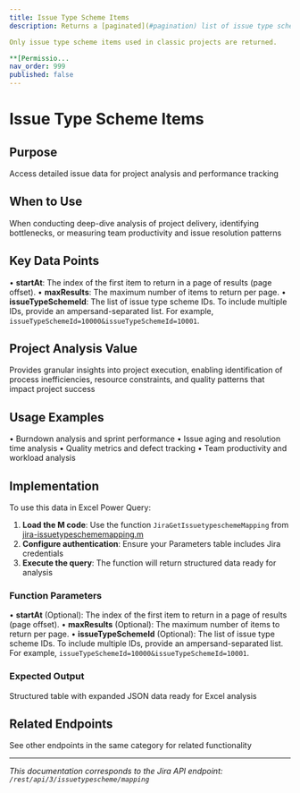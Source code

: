 ```yaml
---
title: Issue Type Scheme Items
description: Returns a [paginated](#pagination) list of issue type scheme items.

Only issue type scheme items used in classic projects are returned.

**[Permissio...
nav_order: 999
published: false
---
```


# Issue Type Scheme Items

## Purpose
Access detailed issue data for project analysis and performance tracking

## When to Use
When conducting deep-dive analysis of project delivery, identifying bottlenecks, or measuring team productivity and issue resolution patterns

## Key Data Points
• **startAt**: The index of the first item to return in a page of results (page offset).
• **maxResults**: The maximum number of items to return per page.
• **issueTypeSchemeId**: The list of issue type scheme IDs. To include multiple IDs, provide an ampersand-separated list. For example, `issueTypeSchemeId=10000&issueTypeSchemeId=10001`.

## Project Analysis Value
Provides granular insights into project execution, enabling identification of process inefficiencies, resource constraints, and quality patterns that impact project success

## Usage Examples
• Burndown analysis and sprint performance
• Issue aging and resolution time analysis
• Quality metrics and defect tracking
• Team productivity and workload analysis

## Implementation
To use this data in Excel Power Query:

1. **Load the M code**: Use the function `JiraGetIssuetypeschemeMapping` from [jira-issuetypeschememapping.m](../assets/jira-issuetypeschememapping.m)
2. **Configure authentication**: Ensure your Parameters table includes Jira credentials
3. **Execute the query**: The function will return structured data ready for analysis

### Function Parameters
• **startAt** (Optional): The index of the first item to return in a page of results (page offset).
• **maxResults** (Optional): The maximum number of items to return per page.
• **issueTypeSchemeId** (Optional): The list of issue type scheme IDs. To include multiple IDs, provide an ampersand-separated list. For example, `issueTypeSchemeId=10000&issueTypeSchemeId=10001`.

### Expected Output
Structured table with expanded JSON data ready for Excel analysis

## Related Endpoints
See other endpoints in the same category for related functionality

---
*This documentation corresponds to the Jira API endpoint: `/rest/api/3/issuetypescheme/mapping`*
